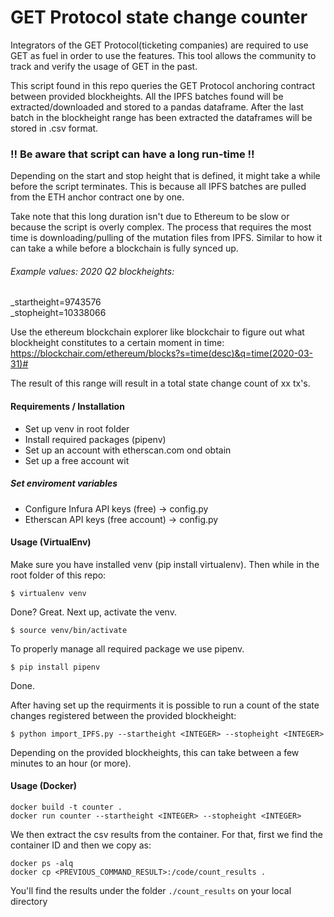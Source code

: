 # GET Protocol state change counter 
Integrators of the GET Protocol(ticketing companies) are required to use GET as fuel in order to use the features. This tool allows the community to track and verify the usage of GET in the past. 

This script found in this repo queries the GET Protocol anchoring contract between provided blockheights. All the IPFS batches found will be extracted/downloaded and stored to a pandas dataframe. After the last batch in the blockheight range has been extracted the dataframes will be stored in .csv format. 

### !! Be aware that script can have a long run-time !!
Depending on the start and stop height that is defined, it might take a while before the script terminates. This is because all IPFS batches are pulled from the ETH anchor contract one by one. 

Take note that this long duration isn't due to Ethereum to be slow or because the script is overly complex. The process that requires the most time is downloading/pulling of the mutation files from IPFS. Similar to how it can take a while before a blockchain is fully synced up.


###### Example values: 2020 Q2 blockheights:
_startheight=9743576 \
_stopheight=10338066

Use the ethereum blockchain explorer like blockchair to figure out what blockheight constitutes to a certain moment in time: https://blockchair.com/ethereum/blocks?s=time(desc)&q=time(2020-03-31)#

The result of this range will result in a total state change count of xx tx's.

#### Requirements / Installation
- Set up venv in root folder
- Install required packages (pipenv)
- Set up an account with etherscan.com ond obtain 
- Set up a free account wit

##### Set enviroment variables 
- Configure Infura API keys (free) -> config.py
- Etherscan API keys (free account) -> config.py

#### Usage (VirtualEnv)

Make sure you have installed venv (pip install virtualenv). Then while in the root folder of this repo:
``` 
$ virtualenv venv
```
Done? Great. Next up, activate the venv.
``` 
$ source venv/bin/activate
```
To properly manage all required package we use pipenv. 
``` 
$ pip install pipenv
```
Done.

After having set up the requirments it is possible to run a count of the state changes registered between the provided blockheight: 
``` 
$ python import_IPFS.py --startheight <INTEGER> --stopheight <INTEGER> 
```
Depending on the provided blockheights, this can take between a few minutes to an hour (or more).

#### Usage (Docker)

```
docker build -t counter .
docker run counter --startheight <INTEGER> --stopheight <INTEGER>
```

We then extract the csv results from the container. For that, first we find the container ID and then we copy as:
```
docker ps -alq
docker cp <PREVIOUS_COMMAND_RESULT>:/code/count_results .
```

You'll find the results under the folder `./count_results` on your local directory
